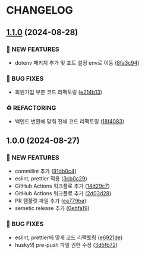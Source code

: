 # CHANGELOG

## [1.1.0](https://github.com/startup-life/nest-frontend/compare/v1.0.0...v1.1.0) (2024-08-28)

### 🚀 NEW FEATURES

* dotenv 패키지 추가 및 포트 설정 env로 이동 ([8fa3c94](https://github.com/startup-life/nest-frontend/commit/8fa3c948ba562a3985192f0cd31da22ac0da146a))

### 🐛 BUG FIXES

* 회원가입 부분 코드 리팩토링 ([e214b13](https://github.com/startup-life/nest-frontend/commit/e214b13984d81d57651661762fb352f8393e29bc))

### ♻️ REFACTORING

* 백엔드 변환에 맞춰 전체 코드 리팩토링 ([18f4083](https://github.com/startup-life/nest-frontend/commit/18f4083baee2ab978049f7db741a521960d5f8de))

## 1.0.0 (2024-08-27)

### 🚀 NEW FEATURES

* commilint 추가 ([91db0c4](https://github.com/startup-life/nest-frontend/commit/91db0c4b199b302d1bb1c1db64250cb2c1511860))
* eslint, prettier 적용 ([3cb0c29](https://github.com/startup-life/nest-frontend/commit/3cb0c2909a26887ce0ec778912269993d70104c7))
* GitHub Actions 워크플로 추가 ([14d29c7](https://github.com/startup-life/nest-frontend/commit/14d29c7fdd29932af3a616699afece1fad5161c0))
* GitHub Actions 워크플로 추가 ([2d03d28](https://github.com/startup-life/nest-frontend/commit/2d03d287f3c269ba35e921b149c79774cc125f30))
* PR 템플릿 파일 추가 ([ea779ba](https://github.com/startup-life/nest-frontend/commit/ea779ba61add1a4836c48adcd6fc806a0ff97874))
* semetic release 추가 ([0ebfa19](https://github.com/startup-life/nest-frontend/commit/0ebfa192ffbcce425c0f1dad82cab1fa7ce0530d))

### 🐛 BUG FIXES

* eslint, prettier에 맞게 코드 리팩토링 ([e6921de](https://github.com/startup-life/nest-frontend/commit/e6921dea5a5548d885821a4398f16f4d1dcab5c1))
* husky의 pre-push 파일 권한 수정 ([3d5fb72](https://github.com/startup-life/nest-frontend/commit/3d5fb7270229505633e998be288e4ca133a49386))
